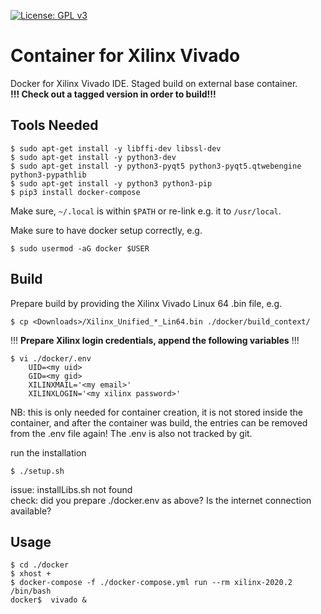 [![License: GPL v3](https://img.shields.io/badge/License-GPL%20v3-blue.svg)](https://www.gnu.org/licenses/gpl-3.0.html)

# Container for Xilinx Vivado

Docker for Xilinx Vivado IDE. Staged build on external base container.  
**!!! Check out a tagged version in order to build!!!**


## Tools Needed

```
$ sudo apt-get install -y libffi-dev libssl-dev
$ sudo apt-get install -y python3-dev
$ sudo apt-get install -y python3-pyqt5 python3-pyqt5.qtwebengine python3-pypathlib
$ sudo apt-get install -y python3 python3-pip
$ pip3 install docker-compose
```
Make sure, ``~/.local`` is within ``$PATH`` or re-link e.g. it to ``/usr/local``.  

Make sure to have docker setup correctly, e.g.  
```
$ sudo usermod -aG docker $USER
```


## Build

Prepare build by providing the Xilinx Vivado Linux 64 .bin file, e.g.  

```
$ cp <Downloads>/Xilinx_Unified_*_Lin64.bin ./docker/build_context/
```

!!! **Prepare Xilinx login credentials, append the following variables** !!!   

```
$ vi ./docker/.env
    UID=<my uid>
    GID=<my gid>
    XILINXMAIL='<my email>'
    XILINXLOGIN='<my xilinx password>'
```
NB: this is only needed for container creation, it is not stored inside the
container, and after the container was build, the entries can be removed from
the .env file again! The .env is also not tracked by git.  

run the installation

```
$ ./setup.sh
```

issue: installLibs.sh not found  
check: did you prepare ./docker.env as above? Is the internet connection available?


## Usage

```
$ cd ./docker
$ xhost +
$ docker-compose -f ./docker-compose.yml run --rm xilinx-2020.2 /bin/bash
docker$  vivado &
```
